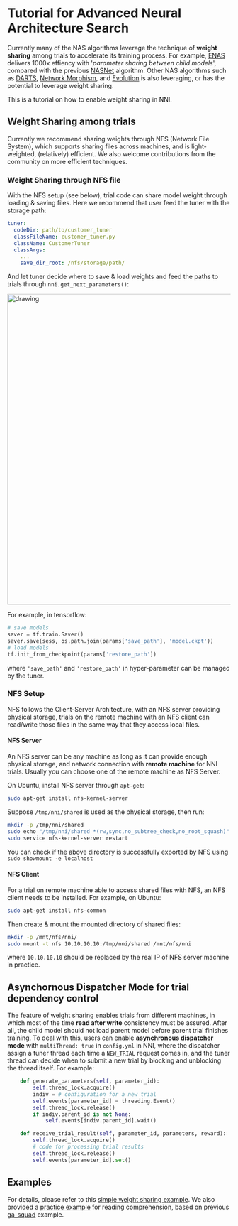 # Tutorial for Advanced Neural Architecture Search
Currently many of the NAS algorithms leverage the technique of **weight sharing** among trials to accelerate its training process. For example, [ENAS][1] delivers 1000x effiency with '_parameter sharing between child models_', compared with the previous [NASNet][2] algorithm. Other NAS algorithms such as [DARTS][3], [Network Morphism][4], and [Evolution][5] is also leveraging, or has the potential to leverage weight sharing.

This is a tutorial on how to enable weight sharing in NNI.

## Weight Sharing among trials
Currently we recommend sharing weights through NFS (Network File System), which supports sharing files across machines, and is light-weighted, (relatively) efficient. We also welcome contributions from the community on more efficient techniques.

### Weight Sharing through NFS file
With the NFS setup (see below), trial code can share model weight through loading & saving files. Here we recommend that user feed the tuner with the storage path:

```yaml
tuner:
  codeDir: path/to/customer_tuner
  classFileName: customer_tuner.py
  className: CustomerTuner
  classArgs:
    ...
    save_dir_root: /nfs/storage/path/
```

And let tuner decide where to save & load weights and feed the paths to trials through `nni.get_next_parameters()`:

<img src="https://user-images.githubusercontent.com/23273522/51817667-93ebf080-2306-11e9-8395-b18b322062bc.png" alt="drawing" width="700"/>

 For example, in tensorflow:
```python
# save models
saver = tf.train.Saver()
saver.save(sess, os.path.join(params['save_path'], 'model.ckpt'))
# load models
tf.init_from_checkpoint(params['restore_path'])
```
where `'save_path'` and `'restore_path'` in hyper-parameter can be managed by the tuner.

### NFS Setup
NFS follows the Client-Server Architecture, with an NFS server providing physical storage, trials on the remote machine with an NFS client can read/write those files in the same way that they access local files.

#### NFS Server
An NFS server can be any machine as long as it can provide enough physical storage, and network connection with **remote machine** for NNI trials. Usually you can choose one of the remote machine as NFS Server.

On Ubuntu, install NFS server through `apt-get`:
```bash
sudo apt-get install nfs-kernel-server
```
Suppose `/tmp/nni/shared` is used as the physical storage, then run:
```bash
mkdir -p /tmp/nni/shared
sudo echo "/tmp/nni/shared *(rw,sync,no_subtree_check,no_root_squash)" >> /etc/exports
sudo service nfs-kernel-server restart
```
You can check if the above directory is successfully exported by NFS using `sudo showmount -e localhost`

#### NFS Client
For a trial on remote machine able to access shared files with NFS, an NFS client needs to be installed. For example, on Ubuntu:
```bash
sudo apt-get install nfs-common
```
Then create & mount the mounted directory of shared files:
```bash
mkdir -p /mnt/nfs/nni/
sudo mount -t nfs 10.10.10.10:/tmp/nni/shared /mnt/nfs/nni
```
where `10.10.10.10` should be replaced by the real IP of NFS server machine in practice.

## Asynchornous Dispatcher Mode for trial dependency control
The feature of weight sharing enables trials from different machines, in which most of the time **read after write** consistency must be assured. After all, the child model should not load parent model before parent trial finishes training. To deal with this, users can enable **asynchronous dispatcher mode** with `multiThread: true` in `config.yml` in NNI, where the dispatcher assign a tuner thread each time a `NEW_TRIAL` request comes in, and the tuner thread can decide when to submit a new trial by blocking and unblocking the thread itself. For example:
```python
    def generate_parameters(self, parameter_id):
        self.thread_lock.acquire()
        indiv = # configuration for a new trial
        self.events[parameter_id] = threading.Event()
        self.thread_lock.release()
        if indiv.parent_id is not None:
            self.events[indiv.parent_id].wait()

    def receive_trial_result(self, parameter_id, parameters, reward):
        self.thread_lock.acquire()
        # code for processing trial results
        self.thread_lock.release()
        self.events[parameter_id].set()
```

## Examples
For details, please refer to this [simple weight sharing example](https://github.com/Microsoft/nni/tree/master/test/async_sharing_test). We also provided a [practice example](https://github.com/Microsoft/nni/tree/master/examples/trials/weight_sharing/ga_squad) for reading comprehension, based on previous [ga_squad](https://github.com/Microsoft/nni/tree/master/examples/trials/ga_squad) example.

[1]: https://arxiv.org/abs/1802.03268
[2]: https://arxiv.org/abs/1707.07012
[3]: https://arxiv.org/abs/1806.09055
[4]: https://arxiv.org/abs/1806.10282
[5]: https://arxiv.org/abs/1703.01041 
